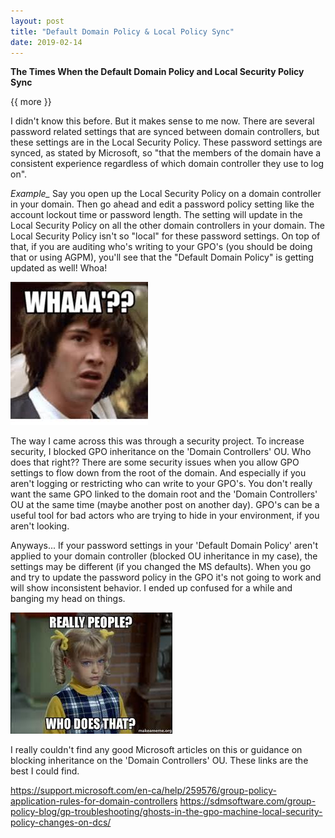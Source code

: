 ```yaml
---
layout: post
title: "Default Domain Policy & Local Policy Sync"
date: 2019-02-14
---
```


**The Times When the Default Domain Policy and Local Security Policy Sync**

{{ more }}

I didn't know this before.  But it makes sense to me now.  There are several password related settings that are synced between domain controllers, but these settings are in the Local Security Policy.  These password settings are synced, as stated by Microsoft, so "that the members of the domain have a consistent experience regardless of which domain controller they use to log on".  

*Example_*  Say you open up the Local Security Policy on a domain controller in your domain.  Then go ahead and edit a password policy setting like the account lockout time or password length.  The setting will update in the Local Security Policy on all the other domain controllers in your domain.  The Local Security Policy isn't so "local" for these password settings.  On top of that, if you are auditing who's writing to your GPO's (you should be doing that or using AGPM), you'll see that the "Default Domain Policy" is getting updated as well!  Whoa!

![alt text](https://raw.githubusercontent.com/soccershoe/JustAnotherAdmin/master/images/whaa.jpg)

The way I came across this was through a security project.  To increase security, I blocked GPO inheritance on the 'Domain Controllers' OU.  Who does that right??  There are some security issues when you allow GPO settings to flow down from the root of the domain.  And especially if you aren't logging or restricting who can write to your GPO's.  You don't really want the same GPO linked to the domain root and the 'Domain Controllers' OU at the same time (maybe another post on another day).  GPO's can be a useful tool for bad actors who are trying to hide in your environment, if you aren't looking.  

Anyways... If your password settings in your 'Default Domain Policy' aren't applied to your domain controller (blocked OU inheritance in my case), the settings may be different (if you changed the MS defaults).  When you go and try to update the password policy in the GPO it's not going to work and will show inconsistent behavior.  I ended up confused for a while and banging my head on things.

![alt text](https://raw.githubusercontent.com/soccershoe/JustAnotherAdmin/master/images/whodoesthat.jpg)

I really couldn't find any good Microsoft articles on this or guidance on blocking inheritance on the 'Domain Controllers' OU.  These links are the best I could find.


<https://support.microsoft.com/en-ca/help/259576/group-policy-application-rules-for-domain-controllers>
<https://sdmsoftware.com/group-policy-blog/gp-troubleshooting/ghosts-in-the-gpo-machine-local-security-policy-changes-on-dcs/>
